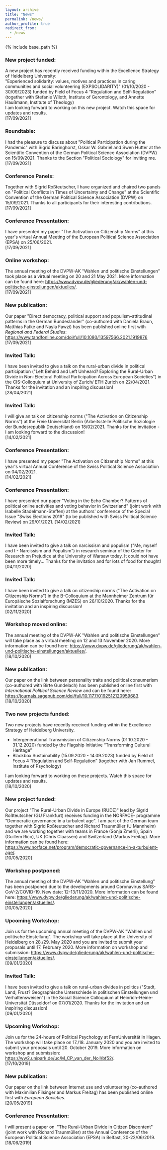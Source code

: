 ```yaml
---
layout: archive
title: "News"
permalink: /news/
author_profile: true
redirect_from:
  - /news
---
```


{% include base_path %}

### New project funded:
A new project has recently received funding within the Excellence Strategy of Heidelberg University:    
"Experienced solidarity: values, motives and practices in caring communities and social volunteering (EXPSOLIDARITY)" (01/10/2020 - 30/09/2023) funded by Field of Focus 4 “Regulation and Self-Regulation” (together with Stefanie Wiloth, Institute of Gerontology, and Annette Haußmann, Institute of Theology)  
I am looking forward to working on this new project. Watch this space for updates and results.  
[17/09/2021]

### Roundtable:
I had the pleasure to discuss about "Political Participation during the Pandemic" with Sigrid Baringhorst, Oskar W. Gabriel and Swen Hutter at the Scientific Convention of the German Political Science Association (DVPW) on 15/09/2021. Thanks to the Section "Political Sociology" for inviting me.   
[17/09/2021]

### Conference Panels:
Together with Sigrid Roßteutscher, I have organized and chaired two panels on "Political Conflicts in Times of Uncertainty and Change" at the Scientific Convention of the German Political Science Association (DVPW) on 15/09/2021. Thanks to all participants for their interesting contributions.   
[17/09/2021]

### Conference Presentation:
I have presented my paper "The Activation on Citizenship Norms" at this year's virtual Annual Meeting of the European Political Science Association (EPSA) on 25/06/2021.   
[17/09/2021]

### Online workshop:
The annual meeting of the DVPW-AK "Wahlen und politische Einstellungen" took place as a virtual meeting on 20 and 21 May 2021. More information can be found here: <https://www.dvpw.de/gliederung/ak/wahlen-und-politische-einstellungen/aktuelles/>.  
[17/09/2021]

### New publication:
Our paper "Direct democracy, political support and populism–attitudinal patterns in the German Bundesländer" (co-authored with Daniela Braun, Matthias Fatke and Nayla Fawzi) has been published online first with *Regional and Federal Studies*: <https://www.tandfonline.com/doi/full/10.1080/13597566.2021.1919876>
[17/09/2021]

### Invited Talk:
I have been invited to give a talk on the rural-urban divide in political participation ("Left Behind and Left Unheard? Exploring the Rural-Urban Divide in Non-Electoral Political Participation Across European Societies") in the CIS-Colloquium at University of Zurich/ ETH Zurich on 22/04/2021. Thanks for the invitation and an inspiring discussion!   
[28/04/2021]

### Invited Talk:
I will give an talk on citizenship norms ("The Activation on Citizenship Norms") at the Freie Universität Berlin (Arbeitsstelle Politische Soziologie der Bundesrepublik Deutschland) on 18/02/2021. Thanks for the invitation - I am looking forward to the discussion!   
[14/02/2021]

### Conference Presentation:
I have presented my paper "The Activation on Citizenship Norms" at this year's virtual Annual Conference of the Swiss Political Science Association on 04/02/2021.   
[14/02/2021]

### Conference Presentation:
I have presented our paper "Voting in the Echo Chamber? Patterns of political online activities and voting behavior in Switzerland" (joint work with Isabelle Stadelmann-Steffen) at the authors' conference of the Special Issue "Swiss Elections 2019" (to be published with Swiss Political Science Review) on 29/01/2021. 
[14/02/2021]

### Invited Talk:
I have been invited to give a talk on narcissism and populism ("Me, myself and I - Narcissism and Populism") in research seminar of the Center for Research on Prejudice at the University of Warsaw today. It could not have been more timely... Thanks for the invitation and for lots of food for thought!   
[04/11/2020]

### Invited Talk:
I have been invited to give a talk on citizenship norms ("The Activation on Citizenship Norms") in the B-Colloquium at the Mannheimer Zentrum für Europäische Sozialforschung (MZES) on 26/10/2020. Thanks for the invitation and an inspiring discussion!   
[02/11/2020]

### Workshop moved online:
The annual meeting of the DVPW-AK "Wahlen und politische Einstellungen" will take place as a virtual meeting on 12 and 13 November 2020. More information can be found here: <https://www.dvpw.de/gliederung/ak/wahlen-und-politische-einstellungen/aktuelles/>.  
[18/10/2020]

### New publication:
Our paper on the link between personality traits and political consumerism (co-authored with Birte Gundelach) has been published online first with *International Political Science Review* and can be found here: <https://journals.sagepub.com/doi/full/10.1177/0192512120959683>.  
[18/10/2020]

### Two new projects funded:
Two new projects have recently received funding within the Excellence Strategy of Heidelberg University.  

- Intergenerational Transmission of Citizenship Norms (01.10.2020 - 31.12.2020) funded by the Flagship Initiative “Transforming Cultural Heritage”  
- Blackbox Sustainability (15.09.2020 - 14.09.2023) funded by Field of Focus 4 “Regulation and Self-Regulation” (together with Jan Rummel, Institute of Psychology)  

I am looking forward to working on these projects. Watch this space for updates and results.  
[18/10/2020]

### New project funded:
Our project "The Rural-Urban Divide in Europe (RUDE)" lead by Sigrid Roßteutscher (GU Frankfurt) receives funding in the NORFACE- programme "Democratic governance in a turbulent age". I am part of the German team together with Sigrid Roßteutscher and Richard Traunmüller (U Mannheim) and we are working together with teams in France (Sonja Zmerli), Spain (Guillem Rico), UK (Chris Claassen) and Switzerland (Markus Freitag). More information can be found here: <https://www.norface.net/program/democratic-governance-in-a-turbulent-age/>.  
[10/05/2020]

### Workshop postponed:
The annual meeting of the DVPW-AK "Wahlen und politische Einstellung" has been postponed due to the developments around Coronavirus SARS-CoV-2/COVID-19. New date: 12-13/11/2020. More information can be found here: <https://www.dvpw.de/gliederung/ak/wahlen-und-politische-einstellungen/aktuelles/>.  
[10/05/2020]

### Upcoming Workshop:
Join us for the upcoming annual meeting of the DVPW-AK "Wahlen und politische Einstellung". The workshop will take place at the University of Heidelberg on 28./29. May 2020 and you are invited to submit your proposals until 17. February 2020. More information on workshop and submission: <https://www.dvpw.de/gliederung/ak/wahlen-und-politische-einstellungen/aktuelles/>.  
[09/01/2020]

### Invited Talk:
I have been invited to give a talk on rural-urban divides in politics ("Stadt, Land, Frust? Geographische Unterschiede in politischen Einstellungen und Verhaltensweisen") in the Social Science Colloquium at Heinrich-Heine-Universität Düsseldorf on 07/01/2020. Thanks for the invitation and an inspiring discussion!   
[09/01/2020]

### Upcoming Workshop:
Join us for the 24-hours of Political Psychology at FernUniversität in Hagen. The workshop will take place on 17./18. January 2020 and you are invited to submit your proposals until 20. October 2019. More information on workshop and submission: <https://ww2.unipark.de/uc/M_CP_van_der_Noll/bf52/>.  
[17/10/2019]

### New publication:
Our paper on the link between Internet use and volunteering (co-authored with Maximilian Filsinger and Markus Freitag) has been published online first with *European Societies*.  
[20/05/2019]

### Conference Presentation:
I will present a paper on  "The Rural-Urban Divide in Citizen Discontent" (joint work with Richard Traunmüller) at the Annual Conference of the European Political Science Association (EPSA) in Belfast, 20-22/06/2019.  
[18/06/2019]
